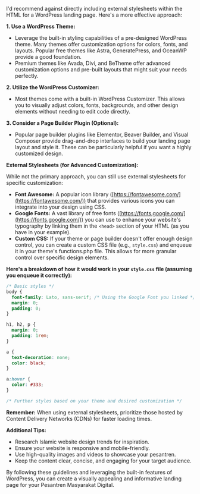 I'd recommend against directly including external stylesheets within the HTML for a WordPress landing page. Here's a more effective approach:

**1. Use a WordPress Theme:**

* Leverage the built-in styling capabilities of a pre-designed WordPress theme. Many themes offer customization options for colors, fonts, and layouts. Popular free themes like Astra, GeneratePress, and OceanWP provide a good foundation.
* Premium themes like Avada, Divi, and BeTheme offer advanced customization options and pre-built layouts that might suit your needs perfectly. 

**2. Utilize the WordPress Customizer:**

* Most themes come with a built-in WordPress Customizer. This allows you to visually adjust colors, fonts, backgrounds, and other design elements without needing to edit code directly.

**3. Consider a Page Builder Plugin (Optional):**

* Popular page builder plugins like Elementor, Beaver Builder, and Visual Composer provide drag-and-drop interfaces to build your landing page layout and style it. These can be particularly helpful if you want a highly customized design.

**External Stylesheets (for Advanced Customization):**

While not the primary approach, you can still use external stylesheets for specific customization:

* **Font Awesome:** A popular icon library ([https://fontawesome.com/](https://fontawesome.com/)) that provides various icons you can integrate into your design using CSS.
* **Google Fonts:** A vast library of free fonts ([https://fonts.google.com/](https://fonts.google.com/)) you can use to enhance your website's typography by linking them in the `<head>` section of your HTML (as you have in your example).
* **Custom CSS:** If your theme or page builder doesn't offer enough design control, you can create a custom CSS file (e.g., `style.css`) and enqueue it in your theme's functions.php file. This allows for more granular control over specific design elements.

**Here's a breakdown of how it would work in your `style.css` file (assuming you enqueue it correctly):**

```css
/* Basic styles */
body {
  font-family: Lato, sans-serif; /* Using the Google Font you linked */
  margin: 0;
  padding: 0;
}

h1, h2, p {
  margin: 0;
  padding: 1rem;
}

a {
  text-decoration: none;
  color: black;
}

a:hover {
  color: #333;
}

/* Further styles based on your theme and desired customization */

```

**Remember:** When using external stylesheets, prioritize those hosted by Content Delivery Networks (CDNs) for faster loading times.

**Additional Tips:**

* Research Islamic website design trends for inspiration. 
* Ensure your website is responsive and mobile-friendly.
* Use high-quality images and videos to showcase your pesantren.
* Keep the content clear, concise, and engaging for your target audience.

By following these guidelines and leveraging the built-in features of WordPress, you can create a visually appealing and informative landing page for your Pesantren Masyarakat Digital.
